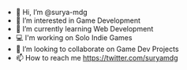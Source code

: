 - 👋 Hi, I’m @surya-mdg
- 👀 I’m interested in Game Development
- 🌱 I’m currently learning Web Development
- 💻 I'm working on Solo Indie Games
- 💞️ I’m looking to collaborate on Game Dev Projects
- 📫 How to reach me https://twitter.com/suryamdg

<!---
Surya-mdg/Surya-mdg is a ✨ special ✨ repository because its `README.md` (this file) appears on your GitHub profile.
You can click the Preview link to take a look at your changes.
--->
